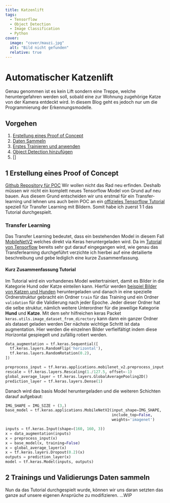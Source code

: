 ```yaml
---
title: Katzenlift
tags:
  - Tensorflow
  - Object Detection
  - Image Classification
  - Python
cover:
  image: "cover/mauzi.jpg"
  alt: "Bild nicht gefunden"
  relative: true
---
```

# Automatischer Katzenlift
Genau genommen ist es kein Lift sondern eine Treppe, welche heruntergefahren werden soll, sobald eine zur Wohnung zugehörige Katze von der Kamera entdeckt wird.
In diesem Blog geht es jedoch nur um die Programmierung der Erkennungsmodelle.
## Vorgehen
1. [Erstellung eines Proof of Concept](#1-erstellung-eines-proof-of-concept)
2. [Daten Sammeln](#2-trainings-und-validierungs-daten-sammeln)
3. [Erstes Trainieren und anwenden]()
4. [Object Detection hinzufügen]()
5. []

## 1 Erstellung eines Proof of Concept
[Github Repository für POC](https://github.com/toky03/teachable_image_recognition)
Wir wollen nicht das Rad neu erfinden. Deshalb müssen wir nicht ein komplett neues Tensorflow Model von Grund auf neu bauen.
Aus diesem Grund entscheiden wir uns erstmal für ein Transfer-learning und lehnen uns auch beim POC an ein [offizieles Tensorflow Tutorial](https://www.tensorflow.org/tutorials/images/transfer_learning) speziell für Transfer Learning mit Bildern.
Somit habe ich zuerst 1:1 das Tutorial durchgespielt.
### Transfer Learning
Das Transfer Learning bedeutet, dass ein bestehenden Model in diesem Fall [MobileNetV2](https://www.tensorflow.org/api_docs/python/tf/keras/applications/mobilenet_v2/MobileNetV2) welches direkt via Keras heruntergeladen wird.
Da im [Tutorial von Tensorflow](https://www.tensorflow.org/tutorials/images/transfer_learning) bereits sehr gut darauf eingegangen wird, wie genau das Transferlearning durchgeführt verzichte ich hierbei auf eine detailierte beschreibung und gebe lediglich eine kurze Zusammenfassung.
#### Kurz Zusammenfassung Tutorial
Im Tutorial wird ein vorhandenes Model weitertrainiert, damit es Bilder in die Kategorie Hund oder Katze einteilen kann.
Hierfür werden [beispiel Bilder von Katzen und Hunden](https://storage.googleapis.com/mledu-datasets/cats_and_dogs_filtered.zip) heruntergeladen und danach in eine spezielle Ordnerstruktur gebracht ein Ordner `train` für das Training und ein Ordner `validation` für die Validierung nach jeder Epoche. Jeder dieser Ordner hat die selbe struktur, nämlich weitere Unterordner für die jeweilige Kategorie **Hund** und **Katze**.
Mit dem sehr hilfreichen keras Packet `keras.utils.image_dataset_from_directory` kann dann ein ganzer Ordner als dataset geladen werden
Der nächste wichtige Schritt ist data augmentation. Hier werden die einzelnen Bilder verfielfältigt indem diese Horizontal gespiegelt und zufällig rotiert werden.
```python
data_augmentation = tf.keras.Sequential([
  tf.keras.layers.RandomFlip('horizontal'),
  tf.keras.layers.RandomRotation(0.2),
])
```
```python
preprocess_input = tf.keras.applications.mobilenet_v2.preprocess_input
rescale = tf.keras.layers.Rescaling(1./127.5, offset=-1)
global_average_layer = tf.keras.layers.GlobalAveragePooling2D()
prediction_layer = tf.keras.layers.Dense(1)
```
Danach wird das basis Model heruntergeladen und die weiteren Schichten darauf aufgebaut:
```python
IMG_SHAPE = IMG_SIZE + (3,)
base_model = tf.keras.applications.MobileNetV2(input_shape=IMG_SHAPE,
                                               include_top=False,
                                               weights='imagenet')
```

```python
inputs = tf.keras.Input(shape=(160, 160, 3))
x = data_augmentation(inputs)
x = preprocess_input(x)
x = base_model(x, training=False)
x = global_average_layer(x)
x = tf.keras.layers.Dropout(0.2)(x)
outputs = prediction_layer(x)
model = tf.keras.Model(inputs, outputs)
```

## 2 Trainings und Validierungs Daten sammeln
Nun da das Tutorial durchgespielt wurde, können wir uns daran setzten das ganze auf unsere eigenen Ansprüche zu modifizieren.
...WIP
